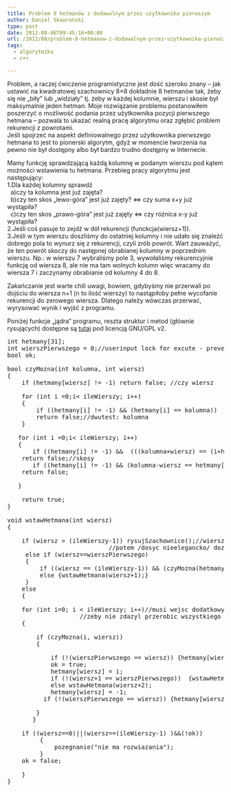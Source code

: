 ```yaml
---
title: Problem 8 hetmanów z dodawalnym przez użytkownika pierwszym
author: Daniel Skowroński
type: post
date: 2012-08-06T09:45:16+00:00
url: /2012/08/problem-8-hetmanow-z-dodawalnym-przez-uzytkownika-pierwszym/
tags:
  - algorytmika
  - c++

---
```

Problem, a raczej ćwiczenie programistyczne jest dość szeroko znany &#8211; jak ustawić na kwadratowej szachownicy 8&#215;8 dokładnie 8 hetmanów tak, żeby się nie &#8222;biły&#8221; lub &#8222;widziały&#8221; tj. żeby w każdej kolumnie, wierszu i skosie był maksymalnie jeden hetman. Moje rozwiązanie problemu postanowiłem poszerzyć o możliwość podania przez użytkownika pozycji pierwszego hetmana &#8211; pozwala to ukazać realną pracę algorytmu oraz zgłębić problem rekurencji z powrotami.  
Jeśli spojrzeć na aspekt definiowalnego przez użytkownika pierwszego hetmana to jest to pionerski algorytm, gdyż w momencie tworzenia na pewno nie był dostępny albo był bardzo trudno dostępny w Internecie.

Mamy funkcję sprawdzającą każdą kolumnę w podanym wierszu pod kątem możności wstawienia tu hetmana. Przebieg pracy algorytmu jest następujący:  
1.Dla każdej kolumny sprawdź  
&nbsp; a)czy ta kolumna jest już zajęta?  
&nbsp; b)czy ten skos &#8222;lewo-góra&#8221; jest już zajęty? <=> czy suma x+y już wystąpiła?  
&nbsp; c)czy ten skos &#8222;prawo-góra&#8221; jest już zajęty <=> czy różnica x-y już wystąpiła?  
2.Jeśli coś pasuje to zejdź w dół rekurencji (funckcja(wiersz+1)).  
3.Jeśli w tym wierszu doszliśmy do ostatniej kolumny i nie udało się znaleźć dobrego pola to wynurz się z rekurencji, czyli zrób powrót. Wart zauważyć, że ten powrót skoczy do następnej obrabianej kolumny w poprzednim wierszu. Np.: w wierszu 7 wybraliśmy pole 3, wywołaliśmy rekurencyjnie funkcję od wiersza 8, ale nie ma tam wolnych kolumn więc wracamy do wiersza 7 i zaczynamy obrabianie od kolumny 4 do 8.

Zakańczanie jest warte chili uwagi, bowiem, gdybyśmy nie przerwali po dojściu do wiersza n+1 (n to ilość wierszy) to nastąpiłoby pełne wycofanie rekurencji do zerowego wiersza. Dlatego należy wówczas przerwać, wyrysować wynik i wyjść z programu.

Poniżej funkcje &#8222;jądra&#8221; programu, reszta struktur i metod (głównie rysujących) dostępne są [tutaj][1] pod licencją GNU/GPL v2.

<pre class="EnlighterJSRAW cpp">int hetmany[31];
int wierszPierwszego = 0;//userinput lock for excute - prevents from changing
bool ok;

bool czyMozna(int kolumna, int wiersz)
{
    if (hetmany[wiersz] != -1) return false; //czy wiersz

    for (int i =0;i&lt; ileWierszy; i++)
    {
        if ((hetmany[i] != -1) &#038;&#038; (hetmany[i] == kolumna)) 
		return false;//dwutest: kolumna 
    }

   for (int i =0;i&lt; ileWierszy; i++)
   {
       if ((hetmany[i] != -1) &#038;&#038;  (((kolumna+wiersz) == (i+hetmany[i]) ))) 
	return false;//skosy
       if ((hetmany[i] != -1) &#038;&#038; (kolumna-wiersz == hetmany[i]-i) ) 
	return false;
       
   }

	return true;
}

void wstawHetmana(int wiersz)
{

    if (wiersz > (ileWierszy-1)) rysujSzachownice();//wiersz 8 --> rysuj, 
						    //potem /dosyc nieelegancko/ dozeruj
     else if (wiersz==wierszPierwszego) 
     {         
         if ((wiersz == (ileWierszy-1)) && (czyMozna(hetmany[wierszPierwszego], wierszPierwszego))) {}
         else {wstawHetmana(wiersz+1);}
     }
    else
    {
         
    for (int i=0; i &lt; ileWierszy; i++)//musi wejsc dodatkowy raz, 
				    //zeby nie zdazyl przerobic wszystkiego na -1
    {
       
        if (czyMozna(i, wiersz))
        {

            if (!(wierszPierwszego == wiersz)) {hetmany[wiersz] = i; }
            ok = true;
            hetmany[wiersz] = i;
            if (!(wiersz+1 == wierszPierwszego))  {wstawHetmana(wiersz+1); }
            else wstawHetmana(wiersz+2);
            hetmany[wiersz] = -1;
          if (!(wierszPierwszego == wiersz)) {hetmany[wiersz] = -1; }
            
        }
       }

    if ((wiersz==0)||(wiersz==(ileWierszy-1) )&#038;&#038;(!ok))
         {
             pozegnanie("nie ma rozwiazania");
         }
    ok = false;

    }
}
</pre>

 [1]: http://blog.dsinf.net/wp-content/uploads/2012/08/hetmaty.cpp_.txt